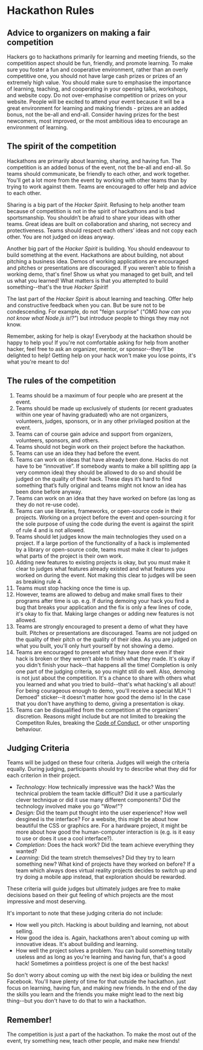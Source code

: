 # Hackathon Rules

## Advice to organizers on making a fair competition

Hackers go to hackathons primarily for learning and meeting friends, so the competition aspect should be fun, friendly, and promote learning. To make sure you foster a fun and cooperative environment, rather than an overly competitive one, you should not have large cash prizes or prizes of an extremely high value. You should make sure to emphasise the importance of learning, teaching, and cooperating in your opening talks, workshops, and website copy. Do not over-emphasise competition or prizes on your website. People will be excited to attend your event because it will be a great environment for learning and making friends - prizes are an added bonus, not the be-all and end-all. Consider having prizes for the best newcomers, most improved, or the most ambitious idea to encourage an environment of learning.


## The spirit of the competition

Hackathons are primarily about learning, sharing, and having fun. The competition is an added bonus of the event, not the be-all and end-all. So teams should communicate, be friendly to each other, and work together. You'll get a lot more from the event by working with other teams than by trying to work against them. Teams are encouraged to offer help and advice to each other. 

Sharing is a big part of the _Hacker Spirit_. Refusing to help another team because of competition is not in the spirit of hackathons and is bad sportsmanship. You shouldn’t be afraid to share your ideas with other teams. Great ideas are built on collaboration and sharing, not secrecy and protectiveness. Teams should respect each others’ ideas and not copy each other. You are not judged on ideas anyway.

Another big part of the _Hacker Spirit_ is building. You should endeavour to build something at the event. Hackathons are about building, not about pitching a business idea. Demos of working applications are encouraged and pitches or presentations are discouraged. If you weren't able to finish a working demo, that's fine! Show us what you managed to get built, and tell us what you learned! What matters is that you attempted to build something--that's the true _Hacker Spirit_!

The last part of the _Hacker Spirit_ is about learning and teaching. Offer help and constructive feedback when you can. But be sure not to be condescending. For example, do not "feign surprise" (_"OMG how can you not know what Node.js is!?"_) but introduce people to things they may not know.

Remember, asking for help is okay! Everybody at the hackathon should be happy to help you! If you're not comfortable asking for help from another hacker, feel free to ask an organizer, mentor, or sponsor--they'll be delighted to help! Getting help on your hack won't make you lose points, it's what you're meant to do!


## The rules of the competition

1. Teams should be a maximum of four people who are present at the event.
2. Teams should be made up exclusively of students (or recent graduates within one year of having graduated) who are not organizers, volunteers, judges, sponsors, or in any other privilaged position at the event.
3. Teams can of course gain advice and support from organizers, volunteers, sponsors, and others.
4. Teams should not begin work on their project before the hackathon. 
5. Teams can use an idea they had before the event.
6. Teams can work on ideas that have already been done. Hacks do not have to be “innovative”. If somebody wants to make a bill splitting app (a very common idea) they should be allowed to do so and should be judged on the quality of their hack. These days it’s hard to find something that’s fully original and teams might not know an idea has been done before anyway.
7. Teams can work on an idea that they have worked on before (as long as they do not re-use code).
8. Teams can use libraries, frameworks, or open-source code in their projects. Working on a project before the event and open-sourcing it for the sole purpose of using the code during the event is against the spirit of rule 4 and is not allowed.
9. Teams should let judges know the main technologies they used on a project. If a large portion of the functionality of a hack is implemented by a library or open-source code, teams must make it clear to judges what parts of the project is their own work. 
10. Adding new features to existing projects is okay, but you must make it clear to judges what features already existed and what features you worked on during the event. Not making this clear to judges will be seen as breaking rule 4.
9. Teams must stop hacking once the time is up.
10. However, teams are allowed to debug and make small fixes to their programs after time is up. e.g. If during demoing your hack you find a bug that breaks your application and the fix is only a few lines of code, it's okay to fix that. Making large changes or adding new features is not allowed.
11. Teams are strongly encouraged to present a demo of what they have built. Pitches or presentations are discouraged. Teams are not judged on the quality of their pitch or the quality of their idea. As you are judged on what you built, you'll only hurt yourself by not showing a demo.
12. Teams are encouraged to present what they have done even if their hack is broken or they weren’t able to finish what they made. It's okay if you didn't finish your hack--that happens all the time! Completion is only one part of the judging criteria, so you might still do well. Also, demoing is not just about the competition. It's a chance to share with others what you learned and what you tried to build--that's what hacking's all about! For being courageous enough to demo, you'll receive a special MLH "I Demoed" sticker--it doesn't matter how good the demo is! In the case that you don't have anything to demo, giving a presentation is okay.
13. Teams can be disqualified from the competition at the organizers' discretion. Reasons might include but are not limited to breaking the Competiton Rules, breaking the [Code of Conduct](http://static.mlh.io/docs/mlh-code-of-conduct.pdf), or other unsporting behaviour.


## Judging Criteria

Teams will be judged on these four criteria. Judges will weigh the criteria equally. During judging, participants should try to describe what they did for each criterion in their project. 

- *Technology:* How technically impressive was the hack? Was the technical problem the team tackle difficult? Did it use a particularly clever technique or did it use many different components? Did the technology involved make you go "Wow!"?
- *Design:* Did the team put thought into the user experience? How well desgined is the interface? For a website, this might be about how beautiful the CSS or graphics are. For a hardware project, it might be more about how good the human-computer interaction is (e.g. is it easy to use or does it use a cool interface?). 
- *Completion:* Does the hack work? Did the team achieve everything they wanted? 
- *Learning:* Did the team stretch themselves? Did they try to learn something new? What kind of projects have they worked on before? If a team which always does virtual reality projects decides to switch up and try doing a mobile app instead, that exploration should be rewarded. 

These criteria will guide judges but ultimately judges are free to make decisions based on their gut feeling of which projects are the most impressive and most deserving.

It's important to note that these judging criteria do not include:

- How well you pitch. Hacking is about building and learning, not about selling.
- How good the idea is. Again, hackathons aren't about coming up with innovative ideas. It's about building and learning.
- How well the project solves a problem. You can build something totally useless and as long as you're learning and having fun, that's a good hack! Sometimes a pointless project is one of the best hacks!

So don't worry about coming up with the next big idea or building the next Facebook. You'll have plenty of time for that outside the hackathon. just focus on learning, having fun, and making new friends. In the end of the day the skills you learn and the friends you make might lead to the next big thing--but you don't have to do that to win a hackathon.


## Remember!

The competition is just a part of the hackathon. To make the most out of the event, try something new, teach other people, and make new friends!